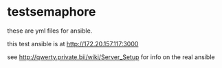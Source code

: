 # testsemaphore

these are yml files for ansible.

this test ansible is at http://172.20.157.117:3000

see http://qwerty.private.bii/wiki/Server_Setup for info on the real ansible

